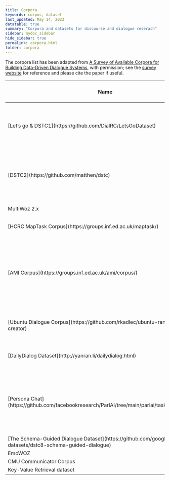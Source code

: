 ```yaml
---
title: Corpora
keywords: corpus, dataset
last_updated: May 14, 2023
datatable: true
summary: "Corpora and datasets for discourse and dialogue reserach"
sidebar: mydoc_sidebar
hide_sidebar: true
permalink: corpora.html
folder: corpora
---
```


The corpora list has been adapted from [A Survey of Available Corpora for Building Data-Driven Dialogue Systems](https://arxiv.org/abs/1512.05742), with permission; see the [survey website](https://breakend.github.io/DialogDatasets/) for reference and please cite the paper if useful.

<div class="datatable-begin"></div>
<table>
<colgroup>
<col width="10%" />
<col width="8%" />
<col width="8%" />
<col width="8%" />
<col width="8%" />
<col width="8%" />
<col width="8%" />
<col width="8%" />
<col width="24%" />
<col width="10%" />
</colgroup>
<thead>
<tr class="header">
<th>Name</th>
<th>Language</th>
<th>Modalities</th>
<th>Data Types</th>
<th>Task/Domain</th>
<th>Participants</th>
<th>Size</th>
<th>Ave. # of Turns</th>
<th>Belief Dscription</th>
<th>Paper</th>
</tr>
</thead>
<tbody>

<tr>
<td markdown="span">[Let’s go & DSTC1](https://github.com/DialRC/LetsGoDataset)</td>
<td markdown="span">English</td>
<td markdown="span">speech</td>
<td markdown="span">audio</td>
<td markdown="span">bus schedules</td>
<td markdown="span">human-system</td>
<td markdown="span">171K dialogues</td>
<td markdown="span">n/a</td>
<td markdown="span">telephone conversations between real users and bus information systems</td>
<td markdown="span">[Raux et al. 2006](https://www.isca-speech.org/archive/interspeech_2006/raux06_interspeech.html)</td>
</tr>


<tr>
<td markdown="span">[DSTC2](https://github.com/matthen/dstc)</td>
<td markdown="span">English</td>
<td markdown="span">speech</td>
<td markdown="span">transcripts and ASR results</td>
<td markdown="span">restaurant search</td>
<td markdown="span">human-system</td>
<td markdown="span">15K dialogues, 3.7M words</td>
<td markdown="span">7.88</td>
<td markdown="span">telephone conversations between hired users and restaurant search system</td>
<td markdown="span">[Henderson et al, 2014](https://aclanthology.org/W14-4337/)</td>
</tr>

<tr>
<td markdown="span">MultiWoz 2.x</td>
<td markdown="span"></td>
<td markdown="span">English</td>
<td markdown="span">speech</td>
<td markdown="span"></td>
<td markdown="span"></td>
<td markdown="span">human-Woz</td>
<td markdown="span"></td>
<td markdown="span"></td>
<td markdown="span"></td>
<td markdown="span"></td>
</tr>

<tr>
<td markdown="span">[HCRC MapTask Corpus](https://groups.inf.ed.ac.uk/maptask/)</td>
<td markdown="span">English</td>
<td markdown="span">face-to-face</td>
<td markdown="span">audio, video (not available)</td>
<td markdown="span"></td>
<td markdown="span">human-human</td>
<td markdown="span"></td>
<td markdown="span"></td>
<td markdown="span"></td>
<td markdown="span">[Anderson et al. 1991](https://journals.sagepub.com/doi/10.1177/002383099103400404)</td>
</tr>

<tr>
<td markdown="span">[AMI Corpus](https://groups.inf.ed.ac.uk/ami/corpus/)</td>
<td markdown="span">English</td>
<td markdown="span">face-to-face</td>
<td markdown="span">close-talking and far-field microphones, individual and room-view video cameras, projection, a whiteboard, individual pens.</td>
<td markdown="span"></td>
<td markdown="span">multi-party human</td>
<td markdown="span"></td>
<td markdown="span"></td>
<td markdown="span"></td>
<td markdown="span">[Carletta et al, 2005](https://link.springer.com/chapter/10.1007/11677482_3)</td>
</tr>

<tr>
<td markdown="span">[Ubuntu Dialogue Corpus](https://github.com/rkadlec/ubuntu-ranking-dataset-creator)</td>
<td markdown="span">English</td>
<td markdown="span">IRC chat</td>
<td markdown="span">chat text</td>
<td markdown="span">chat on Ubuntu</td>
<td markdown="span">human-human</td>
<td markdown="span">930K dialogues, 100M words</td>
<td markdown="span">7.71</td>
<td markdown="span">Dialogues extracted from Ubuntu chat stream on IRC</td>
<td markdown="span">[Lower et al, 2015](https://aclanthology.org/W15-4640/)</td>
</tr>

<tr>
<td markdown="span">[DailyDialog Dataset](http://yanran.li/dailydialog.html)</td>
<td markdown="span">English</td>
<td markdown="span">text</td>
<td markdown="span"></td>
<td markdown="span"></td>
<td markdown="span">human-human</td>
<td markdown="span">13K dialogues, 1.5M words</td>
<td markdown="span">7.9</td>
<td markdown="span"></td>
<td markdown="span">[Li et al. 2017](https://aclanthology.org/I17-1099/)</td>
</tr>


<tr>
<td markdown="span">[Persona Chat](https://github.com/facebookresearch/ParlAI/tree/main/parlai/tasks/personachat)</td>
<td markdown="span">English</td>
<td markdown="span">text</td>
<td markdown="span">chat text</td>
<td markdown="span">open</td>
<td markdown="span">human-human</td>
<td markdown="span"></td>
<td markdown="span"></td>
<td markdown="span">A chit-chat dataset where paired Turkers are given assigned personas and chat to try to get to know each other. </td>
<td markdown="span"></td>
</tr>

<tr>
<td markdown="span">[The Schema-Guided Dialogue Dataset](https://github.com/google-research-datasets/dstc8-schema-guided-dialogue)</td>
<td markdown="span">English</td>
<td markdown="span"></td>
<td markdown="span"></td>
<td markdown="span"></td>
<td markdown="span"></td>
<td markdown="span"></td>
<td markdown="span"></td>
<td markdown="span"></td>
<td markdown="span"></td>
</tr>

<tr>
<td markdown="span">EmoWOZ</td>
<td markdown="span"></td>
<td markdown="span">English</td>
<td markdown="span"></td>
<td markdown="span"></td>
<td markdown="span"></td>
<td markdown="span"></td>
<td markdown="span"></td>
<td markdown="span"></td>
<td markdown="span"></td>
<td markdown="span"></td>
</tr>

<tr>
<td markdown="span">CMU Communicator Corpus</td>
<td markdown="span"></td>
<td markdown="span"></td>
<td markdown="span"></td>
<td markdown="span"></td>
<td markdown="span"></td>
<td markdown="span"></td>
<td markdown="span"></td>
<td markdown="span"></td>
<td markdown="span"></td>
</tr>

<tr>
<td markdown="span">Key-Value Retrieval dataset</td>
<td markdown="span"></td>
<td markdown="span"></td>
<td markdown="span"></td>
<td markdown="span"></td>
<td markdown="span"></td>
<td markdown="span"></td>
<td markdown="span"></td>
<td markdown="span"></td>
<td markdown="span"></td>
</tr>

</tbody>
</table>
<div class="datatable-end"></div>


